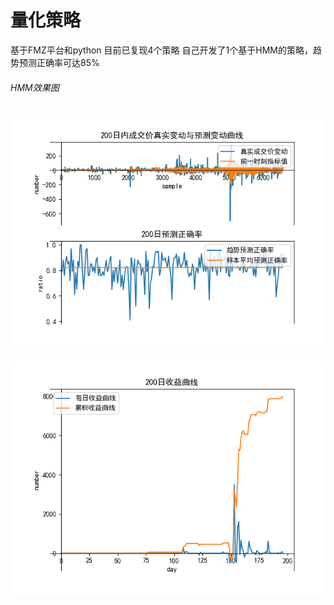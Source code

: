 # 量化策略

基于FMZ平台和python 目前已复现4个策略 自己开发了1个基于HMM的策略，趋势预测正确率可达85%

###### HMM效果图

![compare_change_and_correct_ratio](compare_change_and_correct_ratio.png)

![profit_curve](profit_curve.png)